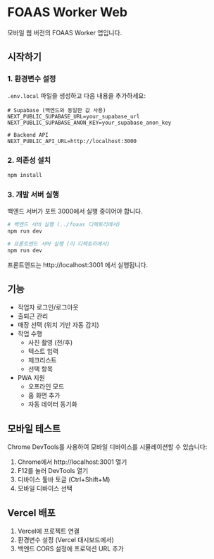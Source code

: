 # FOAAS Worker Web

모바일 웹 버전의 FOAAS Worker 앱입니다.

## 시작하기

### 1. 환경변수 설정

`.env.local` 파일을 생성하고 다음 내용을 추가하세요:

```
# Supabase (백엔드와 동일한 값 사용)
NEXT_PUBLIC_SUPABASE_URL=your_supabase_url
NEXT_PUBLIC_SUPABASE_ANON_KEY=your_supabase_anon_key

# Backend API
NEXT_PUBLIC_API_URL=http://localhost:3000
```

### 2. 의존성 설치

```bash
npm install
```

### 3. 개발 서버 실행

백엔드 서버가 포트 3000에서 실행 중이어야 합니다.

```bash
# 백엔드 서버 실행 (../foaas 디렉토리에서)
npm run dev

# 프론트엔드 서버 실행 (이 디렉토리에서)
npm run dev
```

프론트엔드는 http://localhost:3001 에서 실행됩니다.

## 기능

- 작업자 로그인/로그아웃
- 출퇴근 관리
- 매장 선택 (위치 기반 자동 감지)
- 작업 수행
  - 사진 촬영 (전/후)
  - 텍스트 입력
  - 체크리스트
  - 선택 항목
- PWA 지원
  - 오프라인 모드
  - 홈 화면 추가
  - 자동 데이터 동기화

## 모바일 테스트

Chrome DevTools를 사용하여 모바일 디바이스를 시뮬레이션할 수 있습니다:

1. Chrome에서 http://localhost:3001 열기
2. F12를 눌러 DevTools 열기
3. 디바이스 툴바 토글 (Ctrl+Shift+M)
4. 모바일 디바이스 선택

## Vercel 배포

1. Vercel에 프로젝트 연결
2. 환경변수 설정 (Vercel 대시보드에서)
3. 백엔드 CORS 설정에 프로덕션 URL 추가